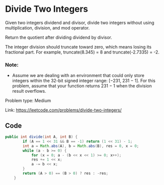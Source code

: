 #  Divide Two Integers
Given two integers dividend and divisor, divide two integers without using multiplication, division, and mod operator.

Return the quotient after dividing dividend by divisor.

The integer division should truncate toward zero, which means losing its fractional part. For example, truncate(8.345) = 8 and truncate(-2.7335) = -2.
### Note:
* Assume we are dealing with an environment that could only store integers within the 32-bit signed integer range: [−231,  231 − 1]. For this problem, assume that your function returns 231 − 1 when the division result overflows.

Problem type: Medium

Link: https://leetcode.com/problems/divide-two-integers/
## Code
```java
public int divide(int A, int B) {
        if (A == 1 << 31 && B == -1) return (1 << 31) - 1;
        int a = Math.abs(A), b = Math.abs(B), res = 0, x = 0;
        while (a - b >= 0) {
            for (x = 0; a - (b << x << 1) >= 0; x++);
            res += 1 << x;
            a -= b << x;
        }
        return (A > 0) == (B > 0) ? res : -res;
    }
```
